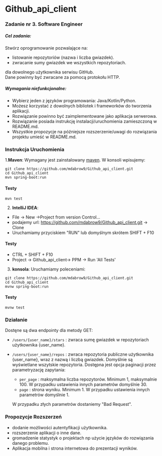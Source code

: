 # Github_api_client
### Zadanie nr 3. Software Engineer 
##### Cel zadania:
Stwórz oprogramowanie pozwalające na:
- listowanie repozytoriów (nazwa i liczba gwiazdek).
- zwracanie sumy gwiazdek we wszystkich repozytoriach.  

dla dowolnego użytkownika serwisu GitHub.  
Dane powinny być zwracane za pomocą protokołu HTTP.

##### Wymagania niefunkcjonalne:
- Wybierz jeden z języków programowania: Java/Kotlin/Python.
- Możesz korzystać z dowolnych bibliotek i frameworków do tworzenia aplikacji.
- Rozwiązanie powinno być zaimplementowane jako aplikacja serwerowa.
- Rozwiązanie posiada instrukcję instalacji/uruchomienia zamieszczoną w README.md.
- Wszystkie propozycje na późniejsze rozszerzenie/uwagi do rozwiązania projektu umieść w README.md.

### Instrukcja Uruchomienia
1.<b>Maven</b>: Wymagany jest zainstalowany <a href="https://maven.apache.org/index.html">maven</a>. W konsoli wpisujemy:

```
git clone https://github.com/mdabrow9/Github_api_client.git
cd Github_api_client
mvn spring-boot:run
```
#### Testy
```
mvn test
```
2. <b>IntelliJ IDEA</b>:
  - File -> New ->Project from version Control...
  - podajemy url:  https://github.com/mdabrow9/Github_api_client.git -> Clone
  - Uruchamiamy przyciskiem "RUN" lub domyślnym skrótem SHIFT + F10

#### Testy
- CTRL + SHIFT + F10
- Project -> Github_api_client-> PPM -> Run 'All Tests'

3. <b>konsola</b>: Uruchamiamy poleceniami:
```
git clone https://github.com/mdabrow9/Github_api_client.git
cd Github_api_client
mvnw spring-boot:run
```
#### Testy
```
mvnw test
```

### Działanie
Dostęne są dwa endpointy dla metody GET:
* `/users/{user_name}/stars` : zwraca sumę gwiazdek w repozytoriach użytkownika {user_name}.
* `/users/{user_name}/repos` : zwraca repozytoria publiczne użytkownika {user_name}, wraz z nazwą i liczbą gwiazdek. Domyślnie są wyświetlane wszytskie repozytoria.   Dostępna jest opcja paginacji przez parametryzację zapytania:
  * `per_page` : maksymalna liczba repozytorów. Minimum 1, maksymalnie 100. W przypadku ustawienia innych parametrów domyślnie 30.
  * `page` : strona wyniku. Minimum 1. W przypadku ustawienia innych parametrów domyślnie 1.  
  
  W przypadku złych parametrów dostaniemy "Bad Request".
 
### Propozycje Rozszerzeń
  * dodanie możliwości autentyfikacji użytkownika.
  * rozszerzenie aplikacji o inne dane.
  * gromadzenie statystyk o projektach np użycie języków do rozwiązania danego problemu.
  * Aplikacja mobilna i strona internetowa do prezentacji wyników.



